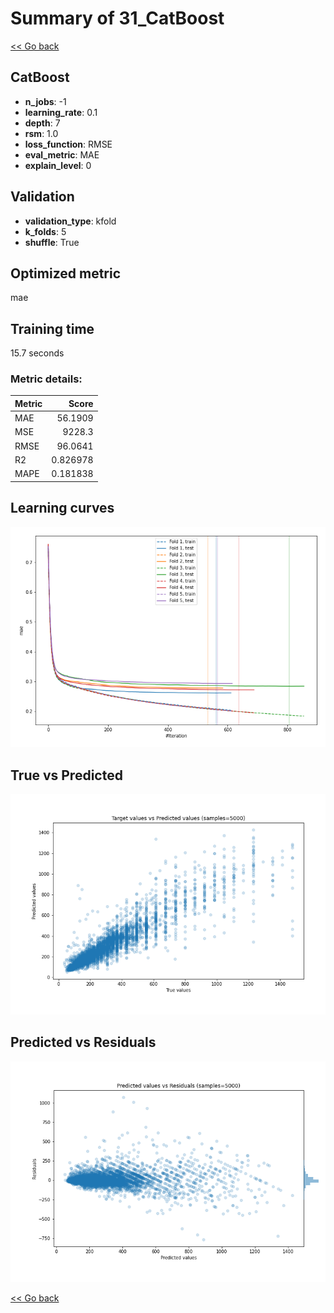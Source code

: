 # Summary of 31_CatBoost

[<< Go back](../README.md)


## CatBoost
- **n_jobs**: -1
- **learning_rate**: 0.1
- **depth**: 7
- **rsm**: 1.0
- **loss_function**: RMSE
- **eval_metric**: MAE
- **explain_level**: 0

## Validation
 - **validation_type**: kfold
 - **k_folds**: 5
 - **shuffle**: True

## Optimized metric
mae

## Training time

15.7 seconds

### Metric details:
| Metric   |       Score |
|:---------|------------:|
| MAE      |   56.1909   |
| MSE      | 9228.3      |
| RMSE     |   96.0641   |
| R2       |    0.826978 |
| MAPE     |    0.181838 |



## Learning curves
![Learning curves](learning_curves.png)
## True vs Predicted

![True vs Predicted](true_vs_predicted.png)


## Predicted vs Residuals

![Predicted vs Residuals](predicted_vs_residuals.png)



[<< Go back](../README.md)
